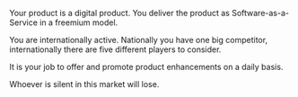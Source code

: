 Your product is a digital product. You deliver the product as Software-as-a-Service in a freemium model.

You are internationally active. Nationally you have one big competitor, internationally there are five different players to consider.

It is your job to offer and promote product enhancements on a daily basis.

Whoever is silent in this market will lose.
